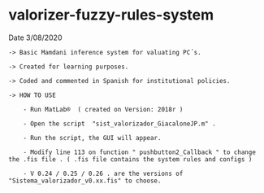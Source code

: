 # valorizer-fuzzy-rules-system
Date 3/08/2020

    -> Basic Mamdani inference system for valuating PC´s.
    
    -> Created for learning purposes.
    
    -> Coded and commented in Spanish for institutional policies.
    
    -> HOW TO USE
        
        - Run MatLab®  ( created on Version: 2018r )
        
        - Open the script  "sist_valorizador_GiacaloneJP.m" .
        
        - Run the script, the GUI will appear.
        
        - Modify line 113 on function " pushbutton2_Callback " to change the .fis file . ( .fis file contains the system rules and configs )
        
        - V 0.24 / 0.25 / 0.26 . are the versions of "Sistema_valorizador_v0.xx.fis" to choose. 
        
        
